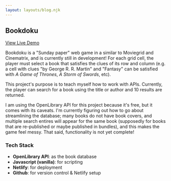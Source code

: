 ```yaml
---
layout: layouts/blog.njk
---
```


## <span>B</span>ookdoku

<a class="btn" href="https://bookdoku-app-24892.netlify.app/" target="_blank" rel="noopener noreferrer">View Live Demo</a>

Bookdoku is a "Sunday paper" web game in a similar to Moviegrid and Cinematrix, and is currently still in development! For each grid cell, the player must select a book that satisfies the clues of its row and column (e.g. a cell with clues "by George R. R. Martin" and "Fantasy" can be satisfied with _A Game of Thrones_, _A Storm of Swords_, etc).

This project's purpose is to teach myself how to work with APIs. Currently, the player can search for a book using the title or author and 10 results are returned.

I am using the OpenLibrary API for this project because it's free, but it comes with its caveats. I'm currently figuring out how to go about streamlining the database; many books do not have book covers, and multiple search entires will appear for the same book (supposedly for books that are re-published or maybe published in bundles), and this makes the game feel messy. That said, functionality is not yet complete!

### Tech Stack

- **OpenLibrary API**: as the book database
- **Javascript (vanilla)**: for scripting
- **Netlify**: for deployment
- **Github**: for version control & Netlify setup
